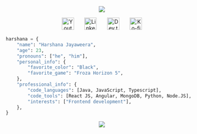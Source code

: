 
<p align="center">
  <!-- Typing SVG by DenverCoder1 - https://github.com/DenverCoder1/readme-typing-svg -->
  <a href="https://github.com/DenverCoder1/readme-typing-svg">
    <img src="https://readme-typing-svg.demolab.com/?lines=Full-stack%20web%20and%20app%20developer;Experienced%20UI%2FUX%20Designer;Always%20learning%20new%20things&font=Fira%20Code&center=true&width=440&height=45&color=f75c7e&vCenter=true&pause=1000&size=22" /></a>
</p>

<!-- Social icons section -->
<p align="center">
  <a href="https://www.youtube.com/channel/UCgCh4rHqYOUDqALn0S1VF8g"><img width="32px" alt="Youtube" title="Youtube" src="https://i.imgur.com/qiXu7b2.png"/></a>
  &#8287;&#8287;&#8287;&#8287;&#8287;
  <a href="https://www.linkedin.com/in/harshana-lk/"><img width="32px" alt="LinkedIn" title="LinkedIn" src="https://i.imgur.com/yRpa1dQ.png"/></a>
  &#8287;&#8287;&#8287;&#8287;&#8287;
  <a href="https://dev.to/harshanalk"><img width="32px" alt="Dev.to" title="DenverCoder1 Dev.to" src="https://i.imgur.com/mVm29vK.png"></a>
  &#8287;&#8287;&#8287;&#8287;&#8287;
  <a href="https://www.buymeacoffee.com/harshuonlive"><img width="32px" alt="Ko-fi" title="Buy me a coffee" src="https://i.imgur.com/PpLeD3K.png"/></a>
</p>

```python
harshana = {
    "name": "Harshana Jayaweera",
    "age": 23,
    "pronouns": ["he", "him"],
    "personal_info": {
        "favorite_color": "Black",
        "favorite_game": "Froza Horizon 5",
    },
    "professional_info": {
        "code_languages": [Java, JavaScript, Typescript],
        "code_tools": [React JS, Angular, MongoDB, Python, Node.JS],
        "interests": ["Frontend development"],
    },
}
```
<div align="center">
<a href="https://www.buymeacoffee.com/harshuonlive"><img src="https://img.buymeacoffee.com/button-api/?text=Buy me a coffee&emoji=☕&slug=harshuonlive&button_colour=FFDD00&font_colour=000000&font_family=Poppins&outline_colour=000000&coffee_colour=ffffff" /></a>
</div>

